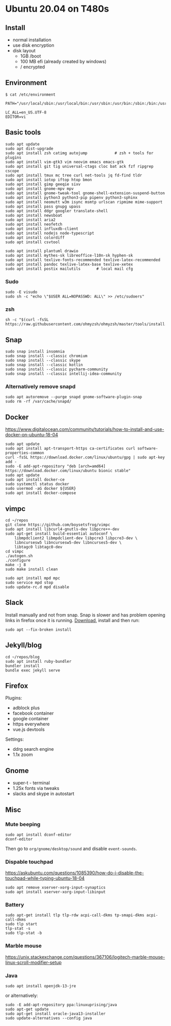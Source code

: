 # Ubuntu 20.04 on T480s

## Install

* normal installation
* use disk encryption
* disk layout
    * 1GB /boot
    * 100 MB efi (already created by windows)
    * / encrypted
     
## Environment

    $ cat /etc/environment

    PATH="/usr/local/sbin:/usr/local/bin:/usr/sbin:/usr/bin:/sbin:/bin:/usr/games:/usr/local/games"

    LC_ALL=en_US.UTF-8
    EDITOR=vi

## Basic tools

    sudo apt update
    sudo apt dist-upgrade
    sudo apt install zsh catimg autojump            # zsh + tools for plugins
    sudo apt install vim-gtk3 vim neovim emacs emacs-gtk
    sudo apt install git tig universal-ctags cloc bat ack fzf ripgrep cscope
    sudo apt install tmux mc tree curl net-tools jq fd-find tldr
    sudo apt install iotop iftop htop bmon
    sudo apt install gimp geeqie sixv
    sudo apt install gnome-mpv mpv
    sudo apt install gnome-tweak-tool gnome-shell-extension-suspend-button
    sudo apt install python3 python3-pip pipenv python3-sphinx
    sudo apt install neomutt w3m isync msmtp urlscan ripmime mime-support 
    sudo apt install pass gnupg upass
    sudo apt install ddgr googler translate-shell
    sudo apt install newsboat
    sudo apt install aria2
    sudo apt install neofetch 
    sudo apt install influxdb-client
    sudo apt install nodejs node-typescript
    sudo apt install colordiff
    sudo apt install csvtool

    sudo apt install plantuml drawio
    sudo apt install mythes-sk libreoffice-l10n-sk hyphen-sk
    sudo apt install texlive-fonts-recommended texlive-latex-recommended 
    sudo apt install pandoc texlive-latex-base texlive-xetex
    sudo apt install postix mailutils       # local mail cfg

### Sudo

    sudo -E visudo
    sudo sh -c "echo \"$USER ALL=NOPASSWD: ALL\" >> /etc/sudoers"
    
### zsh

    sh -c "$(curl -fsSL https://raw.githubusercontent.com/ohmyzsh/ohmyzsh/master/tools/install.sh)"

## Snap

    sudo snap install insomnia 
    sudo snap install --classic chromium
    sudo snap install --classic skype
    sudo snap install --classic kotlin
    sudo snap install --classic pycharm-community
    sudo snap install --classic intellij-idea-community

### Alternatively remove snapd

	sudo apt autoremove --purge snapd gnome-software-plugin-snap
	sudo rm -rf /var/cache/snapd/


## Docker
https://www.digitalocean.com/community/tutorials/how-to-install-and-use-docker-on-ubuntu-18-04

    sudo apt update
    sudo apt install apt-transport-https ca-certificates curl software-properties-common
    curl -fsSL https://download.docker.com/linux/ubuntu/gpg | sudo apt-key add -
    sudo -E add-apt-repository "deb [arch=amd64] https://download.docker.com/linux/ubuntu bionic stable"
    sudo apt update
    sudo apt install docker-ce
    sudo systemctl status docker
    sudo usermod -aG docker ${USER}
    sudo apt install docker-compose

## vimpc

    cd ~/repos
    git clone https://github.com/boysetsfrog/vimpc
    sudo apt install libcurl4-gnutls-dev libpcre++-dev 
    sudo apt-get install build-essential autoconf \
        libmpdclient2 libmpdclient-dev libpcre3 libpcre3-dev \
        libncursesw5 libncursesw5-dev libncurses5-dev \
        libtagc0 libtagc0-dev
    cd vimpc
    ./autogen.sh
    ./configure
    make -j 8
    sudo make install clean
    
    sudo apt install mpd mpc
    sudo service mpd stop
    sudo update-rc.d mpd disable

    
## Slack 

Install manually and not from snap. Snap is slower and has problem opening links in firefox once it is running. [Download](https://slack.com/intl/en-cz/downloads/instructions/ubuntu), install and then run:

    sudo apt --fix-broken install
    
    
## Jekyll/blog

    cd ~/repos/blog
    sudo apt install ruby-bundler
    bundler install
    bundle exec jekyll serve

        
## Firefox

Plugins:
* adblock plus
* facebook container
* google container
* https everywhere
* vue.js devtools
 
Settings:
* ddrg search engine
* 1.1x zoom

    
## Gnome

* super-t - terminal
* 1.25x fonts via tweaks
* slacks and skype in autostart


## Misc

### Mute beeping

    sudo apt install dconf-editor
    dconf-editor
    
Then go to `org/gnome/desktop/sound` and disable `event-sounds`.


### Dispable touchpad
https://askubuntu.com/questions/1085390/how-do-i-disable-the-touchpad-while-typing-ubuntu-18-04

    sudo apt remove xserver-xorg-input-synaptics
    sudo apt install xserver-xorg-input-libinput

### Battery

    sudo apt-get install tlp tlp-rdw acpi-call-dkms tp-smapi-dkms acpi-call-dkms
    sudo tlp start
    tlp-stat -s
    sudo tlp-stat -b
    
    
### Marble mouse

https://unix.stackexchange.com/questions/367106/logitech-marble-mouse-linux-scroll-modifier-setup


### Java

    sudo apt install openjdk-13-jre

or alternatively:

    sudo -E add-apt-repository ppa:linuxuprising/java
    sudo apt-get update
    sudo apt-get install oracle-java13-installer
    sudo update-alternatives --config java
